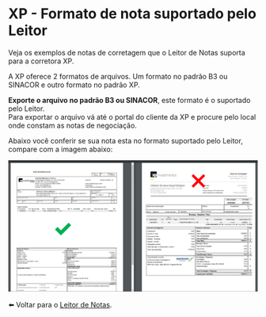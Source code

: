 # XP - Formato de nota suportado pelo Leitor

Veja os exemplos de notas de corretagem que o Leitor de Notas suporta para a corretora XP.

A XP oferece 2 formatos de arquivos. Um formato no padrão B3 ou SINACOR e outro formato no padrão XP.

**Exporte o arquivo no padrão B3 ou SINACOR**, este formato é o suportado pelo Leitor.\
Para exportar o arquivo vá até o portal do cliente da XP e procure pelo local onde constam as notas de negociação.

Abaixo você conferir se sua nota esta no formato suportado pelo Leitor, compare com a imagem abaixo:

![](../.gitbook/assets/5c3d2825e38e67f9eeb0631a85fb2dae.png)

⬅️ Voltar para o [Leitor de Notas](https://leitordenotas.com.br/).
